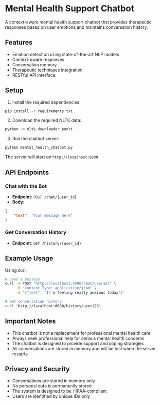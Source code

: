 # Mental Health Support Chatbot

A context-aware mental health support chatbot that provides therapeutic responses based on user emotions and maintains conversation history.

## Features

- Emotion detection using state-of-the-art NLP models
- Context-aware responses
- Conversation memory
- Therapeutic techniques integration
- RESTful API interface

## Setup

1. Install the required dependencies:
```bash
pip install -r requirements.txt
```

2. Download the required NLTK data:
```bash
python -m nltk.downloader punkt
```

3. Run the chatbot server:
```bash
python mental_health_chatbot.py
```

The server will start on `http://localhost:8000`

## API Endpoints

### Chat with the Bot
- **Endpoint**: `POST /chat/{user_id}`
- **Body**:
```json
{
    "text": "Your message here"
}
```

### Get Conversation History
- **Endpoint**: `GET /history/{user_id}`

## Example Usage

Using curl:
```bash
# Send a message
curl -X POST "http://localhost:8000/chat/user123" \
     -H "Content-Type: application/json" \
     -d '{"text": "I\'m feeling really anxious today"}'

# Get conversation history
curl "http://localhost:8000/history/user123"
```

## Important Notes

- This chatbot is not a replacement for professional mental health care
- Always seek professional help for serious mental health concerns
- The chatbot is designed to provide support and coping strategies
- All conversations are stored in memory and will be lost when the server restarts

## Privacy and Security

- Conversations are stored in memory only
- No personal data is permanently stored
- The system is designed to be HIPAA-compliant
- Users are identified by unique IDs only
